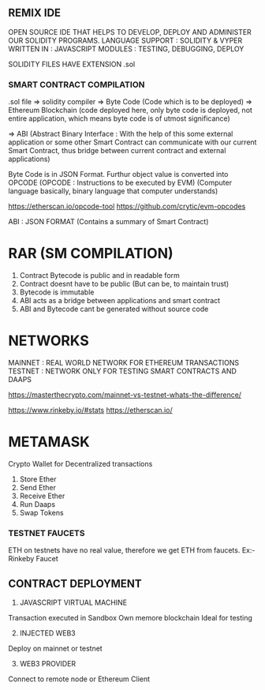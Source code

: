 ## REMIX IDE

OPEN SOURCE IDE THAT HELPS TO DEVELOP, DEPLOY AND ADMINISTER OUR SOLIDITY PROGRAMS.
LANGUAGE SUPPORT : SOLIDITY & VYPER
WRITTEN IN : JAVASCRIPT
MODULES : TESTING, DEBUGGING, DEPLOY

SOLIDITY FILES HAVE EXTENSION .sol

### SMART CONTRACT COMPILATION

.sol file => solidity compiler
=> Byte Code (Code which is to be deployed) => Ethereum Blockchain (code deployed here, only byte code is deployed, not entire application, which means byte code is of utmost significance)

=> ABI (Abstract Binary Interface : With the help of this some external application or some other Smart Contract can communicate with our current Smart Contract, thus bridge between current contract and external applications)

Byte Code is in JSON Format. Furthur object value is converted into OPCODE (OPCODE : Instructions to be executed by EVM) (Computer language basically, binary language that computer understands)

https://etherscan.io/opcode-tool
https://github.com/crytic/evm-opcodes

ABI : JSON FORMAT
(Contains a summary of Smart Contract)

# RAR (SM COMPILATION)

1. Contract Bytecode is public and in readable form
2. Contract doesnt have to be public (But can be, to maintain trust)
3. Bytecode is immutable
4. ABI acts as a bridge between applications and smart contract
5. ABI and Bytecode cant be generated without source code

# NETWORKS

MAINNET : REAL WORLD NETWORK FOR ETHEREUM TRANSACTIONS
TESTNET : NETWORK ONLY FOR TESTING SMART CONTRACTS AND DAAPS

https://masterthecrypto.com/mainnet-vs-testnet-whats-the-difference/

https://www.rinkeby.io/#stats
https://etherscan.io/

# METAMASK

Crypto Wallet for Decentralized transactions

1. Store Ether
2. Send Ether
3. Receive Ether
4. Run Daaps
5. Swap Tokens

### TESTNET FAUCETS

ETH on testnets have no real value, therefore we get ETH from faucets. Ex:- Rinkeby Faucet

## CONTRACT DEPLOYMENT

1. JAVASCRIPT VIRTUAL MACHINE

Transaction executed in Sandbox
Own memore blockchain
Ideal for testing

2. INJECTED WEB3

Deploy on mainnet or testnet

3. WEB3 PROVIDER

Connect to remote node or Ethereum Client
